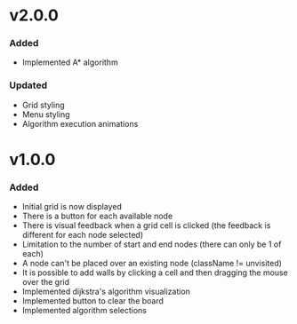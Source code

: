 # v2.0.0

### Added

- Implemented A\* algorithm

### Updated

- Grid styling
- Menu styling
- Algorithm execution animations

# v1.0.0

### Added

- Initial grid is now displayed
- There is a button for each available node
- There is visual feedback when a grid cell is clicked (the feedback is different for each node selected)
- Limitation to the number of start and end nodes (there can only be 1 of each)
- A node can't be placed over an existing node (className != unvisited)
- It is possible to add walls by clicking a cell and then dragging the mouse over the grid
- Implemented dijkstra's algorithm visualization
- Implemented button to clear the board
- Implemented algorithm selections
